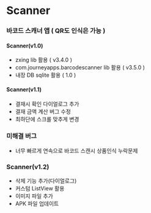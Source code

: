 # Scanner

### 바코드 스캐너 앱 ( QR도 인식은 가능 )

#### Scanner(v1.0)
- zxing lib 활용 ( v3.4.0 )
- com.journeyapps.barcodescanner lib 활용 ( v3.5.0 )
- 내장 DB sqlite 활용 ( 1.0 )

#### Scanner(v1.1)
- 결재시 확인 다이얼로그 추가
- 결재 금액 계산 버그 수정
- 최하단에 스크롤 맞추게 변경

### 미해결 버그
- 너무 빠르게 연속으로 바코드 스캔시 상품인식 누락문제

### Scanner(v1.2)
- 삭제 기능 추가(다이얼로그)
- 커스텀 ListView 활용
- 이미지 파일 추가
- APK 파일 업데이트
